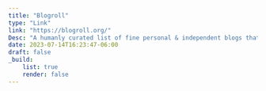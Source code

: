 ```yaml
---
title: "Blogroll"
type: "Link"
link: "https://blogroll.org/"
Desc: "A humanly curated list of fine personal & independent blogs that are updated regularly. No algorithms ever."
date: 2023-07-14T16:23:47-06:00
draft: false
_build:
    list: true
    render: false
---
```


